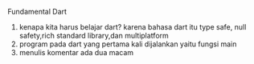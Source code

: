 Fundamental Dart

1. kenapa kita harus belajar dart? karena bahasa dart itu type safe, null safety,rich standard library,dan multiplatform
2. program pada dart yang pertama kali dijalankan yaitu fungsi main
3. menulis komentar ada dua macam